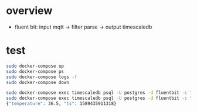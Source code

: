# overview
- fluent bit: input mqtt -> filter parse -> output timescaledb

# test
```sh
sudo docker-compose up
sudo docker-compose ps
sudo docker-compose logs -f
sudo docker-compose down

sudo docker-compose exec timescaledb psql -U postgres -d fluentbit -c "SELECT * FROM sensor LIMIT 10"
sudo docker-compose exec timescaledb psql -U postgres -d fluentbit -c "SELECT data -> 'temperature' AS value FROM sensor LIMIT 10"
{"temperature": 36.5, "ts": 1589435911318}
```
